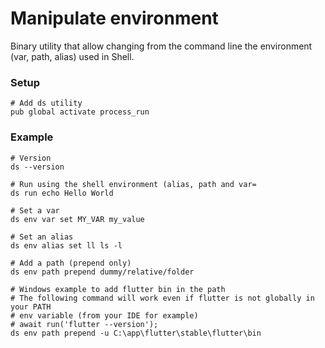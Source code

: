 # Manipulate environment

Binary utility that allow changing from the command line the environment (var, path, alias) used in Shell.

### Setup

```shell
# Add ds utility
pub global activate process_run
```
### Example

```
# Version
ds --version

# Run using the shell environment (alias, path and var=
ds run echo Hello World

# Set a var
ds env var set MY_VAR my_value

# Set an alias
ds env alias set ll ls -l

# Add a path (prepend only)
ds env path prepend dummy/relative/folder

# Windows example to add flutter bin in the path
# The following command will work even if flutter is not globally in your PATH
# env variable (from your IDE for example)
# await run('flutter --version');
ds env path prepend -u C:\app\flutter\stable\flutter\bin
```
